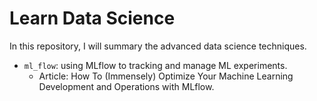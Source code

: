 # Learn Data Science

In this repository, I will summary the advanced data science techniques.

- `ml_flow`: using MLflow to tracking and manage ML experiments.
    + Article: How To (Immensely) Optimize Your Machine Learning Development and Operations with MLflow.